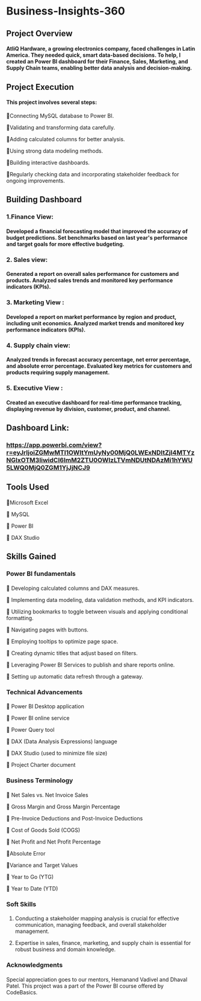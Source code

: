 # Business-Insights-360 
## Project Overview
#### AtliQ Hardware, a growing electronics company, faced challenges in Latin America. They needed quick, smart data-based decisions. To help, I created an Power BI dashboard for their Finance, Sales, Marketing, and Supply Chain teams, enabling better data analysis and decision-making.
## Project Execution
#### This project involves several steps:
🔸Connecting MySQL database to Power BI.

🔸Validating and transforming data carefully.

🔸Adding calculated columns for better analysis.

🔸Using strong data modeling methods.

🔸Building interactive dashboards.

🔸Regularly checking data and incorporating stakeholder feedback for ongoing improvements.
## Building Dashboard
### 1.Finance View:
#### Developed a financial forecasting model that improved the accuracy of budget predictions. Set benchmarks based on last year's performance and target goals for more effective budgeting.
### 2. Sales view:
#### Generated a report on overall sales performance for customers and products. Analyzed sales trends and monitored key performance indicators (KPIs).
### 3. Marketing View :
#### Developed a report on market performance by region and product, including unit economics. Analyzed market trends and monitored key performance indicators (KPIs).
### 4. Supply chain view:
#### Analyzed trends in forecast accuracy percentage, net error percentage, and absolute error percentage. Evaluated key metrics for customers and products requiring supply management.
### 5. Executive View :
#### Created an executive dashboard for real-time performance tracking, displaying revenue by division, customer, product, and channel.
## Dashboard Link:
### https://app.powerbi.com/view?r=eyJrIjoiZGMwMTI1OWItYmUyNy00MjQ0LWExNDItZjI4MTYzNGIxOTM3IiwidCI6ImM2ZTU0OWIzLTVmNDUtNDAzMi1hYWU5LWQ0MjQ0ZGM1YjJjNCJ9
## Tools Used
#### 
🔸Microsoft Excel

🔸 MySQL

🔸 Power BI

🔸 DAX Studio

## Skills Gained 
### Power BI fundamentals
#### 
🔸 Developing calculated columns and DAX measures.

🔸 Implementing data modeling, data validation methods, and KPI indicators.

🔸 Utilizing bookmarks to toggle between visuals and applying conditional formatting.

🔸 Navigating pages with buttons.

🔸 Employing tooltips to optimize page space.

🔸 Creating dynamic titles that adjust based on filters.

🔸 Leveraging Power BI Services to publish and share reports online.

🔸 Setting up automatic data refresh through a gateway.

### Technical Advancements
####
🔸 Power BI Desktop application

🔸 Power BI online service

🔸 Power Query tool

🔸 DAX (Data Analysis Expressions) language

🔸 DAX Studio (used to minimize file size)

🔸 Project Charter document

### Business Terminology 
####
🔸 Net Sales vs. Net Invoice Sales

🔸 Gross Margin and Gross Margin Percentage

🔸 Pre-Invoice Deductions and Post-Invoice Deductions

🔸 Cost of Goods Sold (COGS)

🔸 Net Profit and Net Profit Percentage

🔸Absolute Error

🔸Variance and Target Values

🔸 Year to Go (YTG)

🔸 Year to Date (YTD)
### Soft Skills 
#### 
1. Conducting a stakeholder mapping analysis is crucial for effective communication, managing feedback, and overall stakeholder management.

2. Expertise in sales, finance, marketing, and supply chain is essential for robust business and domain knowledge.
### Acknowledgments
####
Special appreciation goes to our mentors, Hemanand Vadivel and Dhaval Patel. This project was a part of the Power BI course offered by CodeBasics.

